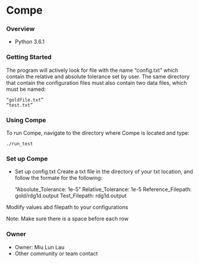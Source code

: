 # Compe #

### Overview ###

* Python 3.6.1 

### Getting Started ###
The program will actively look for file with the name “config.txt” which contain the relative and absolute tolerance set by user.  The same directory that contain the configuration files must also contain two data files, which must be named:

	“goldfile.txt”
	“test.txt”

### Using Compe ###
To run Compe, navigate to the directory where Compe is located and type:

    ./run_test


### Set up Compe ###

* Set up config.txt
    Create a txt file in the directory of your txt location, and follow the formate for the following:

   “Absolute_Tolerance: 1e-5”
    Relative_Tolerance: 1e-5
    Reference_Filepath: gold/rdg1d.output
    Test_Filepath: rdg1d.output

Modlify values abd filepath to your configurations

Note: Make sure there is a space before each row
 
### Owner ###

* Owner: Miu Lun Lau
* Other community or team contact